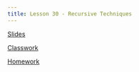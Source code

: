 ```yaml
---
title: Lesson 30 - Recursive Techniques
---
```


[Slides](https://github.com/novillo-cs/apcsa_material/blob/main/lessons/30_recursive_techniques.pdf)

[Classwork](https://novillo-cs.github.io/apcsa/classwork/30_cw_recursion_strings_codingbat/)

[Homework](https://novillo-cs.github.io/apcsa/homework/23_hw_recursion_codingbat/)
